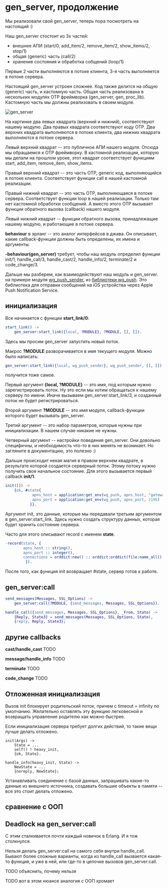 # gen_server, продолжение

Мы реализовали свой gen_server, теперь пора посмотреть на настоящий :)

Наш gen_server стостоит из 3х частей:
- внешнее АПИ (start/0, add\_item/2, remove\_item/2, show\_items/2, stop/1)
- общая (generic) часть (call/2)
- хранение состояния и обработка собщений (loop/1)

Первые 2 части выполняются в потоке клиента, 3-я часть выполняется в
потоке сервера.

Настоящий gen\_server устроен сложнее. Код также делится на общую
(generic) часть, и кастомную часть. Общая часть реализована в
нескольких модулях OTP фреймворка (gen\_server, gen,
proc\_lib). Кастомную часть мы должны реализовать в своем модуле.

![gen_server](http://yzh44yzh.github.io/img/practical_erlang/gen_server.png)

На картинке два левых квадрата (верхний и нижний), соответствуют
нашему модулю.  Два правых квадрата соответствуют коду OTP. Два
верхних квадрата выполняются в потоке клиента, два нижних квадрата
выполняются в потоке сервера.

Левый верхний квадрат -- это публичное АПИ нашего модуля. Отсюда мы
обращаемся к OTP фреймворку. В кастомной реализации, которую мы делали
на прошлом уроке, этот квадрат соответствует функциям start,
add\_item, remove\_item, show\_items.

Правый верхний квадрат -- это часть OTP, generic код, выполняющийся
в потоке клиента. Соответствует функции call в нашей кастомной реализации.

Правый нижний квадрат -- это часть OTP, выполняющаяся в потоке сервера.
Соответствует функции loop в нашей реализации. Только там нет кастомной
обработки сообщений. А вместо этого OTP вызывает функции обратного вызова
(callback) нашего модуля.

Левый нижний квадрат -- функции обратного вызова, принадлежащие нашему модулю,
и работающие в потоке сервера.

**behaviour** в эрланг -- это аналог интерфейсов в джава. Он
описывает, какие callback-функции должны быть определены, их имена и
аргументы.

**-behaviour(gen_server)** требует, чтобы наш модуль определил функции
init/1, handle\_call/3, handle\_cast/2, handle\_info/2, terminate/2 и code\_change/3.

Дальше мы разберем, как взаимодействуют наш модуль и gen\_server.
на примере модуля
[wg\_push\_sender](https://github.com/wgnet/wg_push/blob/master/src/wg_push_sender.erl),
из
[библиотеки wg_push](https://github.com/wgnet/wg_push/).
Это библиотека для отправки сообщений на iOS устройства через
Apple Push Notification Service.


## инициализация

Все начинается с функции **start\_link/0**:

```erlang
start_link() ->
    gen_server:start_link({local, ?MODULE}, ?MODULE, [], []).
```

Здесь мы просим gen\_server запустить новый поток.

Макрос **?MODULE** разворачивается в имя текущего модуля.
Можно было написать:
```erlang
gen_server:start_link({local, wg_push_sender}, wg_push_sender, [], []).
```
получится тоже самое.

Первый аргумент **{local, ?MODULE}** -- это имя, под которым нужно
зарегистрировать поток.  Ну это если мы хотим обращаться к нашему
серверу по имени. Иначе вызываем gen\_server:start\_link/3, и
созданный поток не будет регистрироваться.

Второй аргумент **?MODULE** -- это имя модуля, callback-функции
которого будет вызывать gen\_server.

Третий аргумент -- это набор параметров, которые нужны при
инициализации.  В нашем случае никакие не нужны.

Четверный аргумент -- настройки поведения gen\_server. Они довольно
специфичны, и необходимость что-то в них менять не возникает. Но
загляните в документацию, это полезно :)

Дальше происходит некая магия в правом верхнем квадрате, в результате
которой создается серверный поток. Этому потоку нужно получить свое
начальное состояние.  Для этого вызывается первый callback **init/1**.

```erlang
init([]) ->
    {ok, #state{
            apns_host = application:get_env(wg_push, apns_host, "gateway.sandbox.push.apple.com"),
            apns_port = application:get_env(wg_push, apns_port, 2196)
           }}.
```

Аргумент init, это данные, которые мы передавали третьим аргументом в
gen\_server:start\_link.  Здесь нужно создать структуру данных,
которая будет хранить состояние сервера.

Часто для этого описывают record с именем **state**.

```erlang
-record(state, {
        apns_host :: string(),
        apns_port :: integer(),
        connections = orddict:new() :: orddict:orddict(file:name_all(), port())
         }).
```

После того, как функция init возвращает #state, сервер готов к работе.


## gen_server:call

```erlang
send_messages(Messages, SSL_Options) ->
    gen_server:call(?MODULE, {send_messages, Messages, SSL_Options}).
```

```erlang
handle_call({send_messages, Messages, SSL_Options}, _From, State) ->
    {Reply, State3} = send_messages(Messages, SSL_Options, State),
    {reply, Reply, State3};
```


## другие callbacks

**cast/handle_cast**
TODO

**message/handle_info**
TODO

**terminate**
TODO

**code_change**
TODO


## Отложенная инициализация

Вызов init блокирует родительский поток, причем с timeout = infinity
по умолчанию. Желательно оставлять эту функцию легковесной и
возвращать управление родителю как можно быстрее.

Если инициализация сервера требует долгих действий, то такие вещи
лучше делать отложено.

```
init(Args) ->
    State = ...
    self() ! heavy_init,
    {ok, State}.

handle_info(heavy_init, State) ->
    NewState = ...
    {noreply, NewState};
```

Устанавливать соединение с базой данных, запрашивать какие-то данные из внешнего
источника, создавать большие объекты в памяти -- все это стоит делать отложено.


## сравнение с ООП


## Deadlock на gen_server:call

С этим сталкивается почти каждый новичок в Erlang. И я тож столкнулся.

Нельзя делать gen\_server:call на самого себя внутри handle\_call.
Бывают более сложные варианты, когда из handle\_call вызвается какая-то функция,
и уже в ней, или где-то в цепочке вызовов gen\_server:call.

TODO объяснить, почему нельзя

TODO вот в этом нюансе аналогия с ООП хромает
